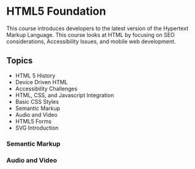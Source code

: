 HTML5 Foundation
=================
This course introduces developers to the latest version of the Hypertext Markup Language.  This course looks at HTML by 
focusing on SEO considerations, Accessibility Issues, and mobile web development.

Topics
-------
* HTML 5 History
* Device Driven HTML	
* Accessibility Challenges	
* HTML, CSS, and Javascript Integration	
* Basic CSS Styles	
* Semantic Markup	
* Audio and Video	
* HTML5 Forms	
* SVG Introduction		

### Semantic Markup	

### Audio and Video		
